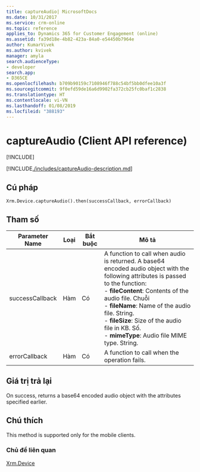 ```yaml
---
title: captureAudio| MicrosoftDocs
ms.date: 10/31/2017
ms.service: crm-online
ms.topic: reference
applies_to: Dynamics 365 for Customer Engagement (online)
ms.assetid: fa39d18e-4b82-423a-84a0-e54450b7964e
author: KumarVivek
ms.author: kvivek
manager: amyla
search.audienceType:
- developer
search.app:
- D365CE
ms.openlocfilehash: b709b90159c7108946f788c54bf5bb0dfee10a3f
ms.sourcegitcommit: 9f0efd59de16a6d9902fa372cb25fc0baf1c2838
ms.translationtype: HT
ms.contentlocale: vi-VN
ms.lasthandoff: 01/08/2019
ms.locfileid: "388193"
---
```

# <a name="captureaudio-client-api-reference"></a>captureAudio (Client API reference)

[!INCLUDE[](../../../../includes/cc_applies_to_update_9_0_0.md)]

[!INCLUDE[./includes/captureAudio-description.md](./includes/captureAudio-description.md)]


## <a name="syntax"></a>Cú pháp

`Xrm.Device.captureAudio().then(successCallback, errorCallback)`

## <a name="parameters"></a>Tham số

| Parameter Name        | Loại           | Bắt buộc  |Mô tả  |
| ------------- |-------------| -----|-----|
|successCallback |Hàm | Có|A function to call when audio is returned. A base64 encoded audio object with the following attributes is passed to the function:<br/>- **fileContent**: Contents of the audio file. Chuỗi <br/>- **fileName**: Name of the audio file. String.<br/>- **fileSize**: Size of the audio file in KB. Số.<br/>- **mimeType**: Audio file MIME type. String.|
|errorCallback |Hàm | Có|A function to call when the operation fails. |
 

## <a name="return-value"></a>Giá trị trả lại
On success, returns a base64 encoded audio object with the attributes specified earlier.

## <a name="remarks"></a>Chú thích
This method is supported only for the mobile clients.

### <a name="related-topics"></a>Chủ đề liên quan
[Xrm.Device](../xrm-device.md)

